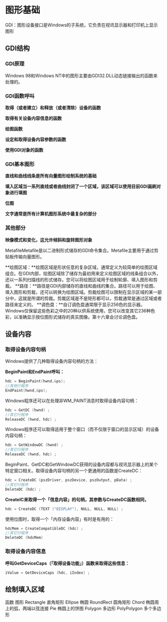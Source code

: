 # 图形基础

GDI：图形设备接口是Windows的子系统，它负责在视讯显示器和打印机上显示图形



## GDI结构

### GDI原理

Windows 98和Windows NT中的图形主要由GDI32.DLL动态链接输出的函数来处理的。



### GDI函数呼叫

**取得（或者建立）和释放（或者清除）设备的函数**



**取得有关设备内容信息的函数**



**绘图函数**



**设定和取得设备内容参数的函数**



**使用GDI对象的函数**







### GDI基本图形

**直线和曲线线条是所有向量图形绘制系统的基础**

**填入区域当一系列直线或者曲线封闭了一个区域，该区域可以使用目前GDI画刷对象进行填图**

**位图**

**文字通常是所有计算机图形系统中最复杂的部分**





### 其他部分

**映像模式和变化，这允许倾斜和旋转图形对象**

MetafileMetafile是以二进制形式储存的GDI命令集合。Metafile主要用于通过剪贴板传输向量图形。

**绘图区域：**绘图区域是形状任意的复杂区域，通常定义为较简单的绘图区域组合。在GDI内部，绘图区域除了储存为最初用来定义绘图区域的线条组合以外，还以一系列扫描线的形式储存。您可以将绘图区域用于绘制轮廓、填入图形和剪裁。
**路径：**路径是GDI内部储存的直线和曲线的集合。路径可以用于绘图、填入图形和剪裁，还可以转换为绘图区域。剪裁绘图可以限制在显示区域的某一部分中，这就是所谓的剪裁。剪裁区域是不是矩形都可以，剪裁通常是通过区域或者路径来定义的。
**调色盘：**自订调色盘通常限于显示256色的显示器。Windows仅保留这些色彩之中的20种以供系统使用，您可以改变其它236种色彩，以准确显示按位图形式储存的真实图像。第十六章会讨论调色盘。



## 设备内容



### 取得设备内容句柄

Windows提供了几种取得设备内容句柄的方法：

**BeginPaint和EndPaint呼叫：**

```c
hdc = BeginPaint(hwnd,&ps);
//其他行程序
EndPaint(hwnd,&ps);
```



Windows程序还可以在处理非WM_PAINT消息时取得设备内容句柄：

```c
hdc = GetDC (hwnd) ;
//其它行程序
ReleaseDC (hwnd, hdc) ;
```



Windows程序还可以取得适用于整个窗口（而不仅限于窗口的显示区域）的设备内容句柄：

```c
hdc = GetWindowDC (hwnd) ;
//其它行程序
ReleaseDC (hwnd, hdc) ;
```



BeginPaint、GetDC和GetWindowDC获得的设备内容都与视讯显示器上的某个特定窗口相关。取得设备内容句柄的另一个更通用的函数是CreateDC：

```c
hdc = CreateDC (pszDriver, pszDevice, pszOutput, pData) ;
//其它行程序
DeleteDC (hdc) ;
```



**CreateIC来取得一个「信息内容」的句柄，其参数与CreateDC函数相同，**

```c
hdc = CreateDC (TEXT ("DISPLAY"), NULL, NULL, NULL) ;
```

使用位图时，取得一个「内存设备内容」有时是有用的：

```c
hdcMem = CreateCompatibleDC (hdc) ;
//其它行程序
DeleteDC (hdcMem) 
```





### 取得设备内容信息

**呼叫GetDeviceCaps（「取得设备功能」）函数来取得这些信息：**

```c
iValue = GetDeviceCaps (hdc, iIndex) ;
```







## 绘制填入区域

函数 								 图形
Rectangle 					 直角矩形
Ellipse 							 椭圆
RoundRect  					圆角矩形
Chord  								椭圆周上的弧，两端以弦连接
Pie 								 	椭圆上的饼图
Polygon  						多边形
PolyPolygon  				多个多边形